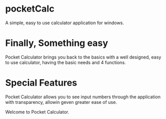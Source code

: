 # pocketCalc
A simple, easy to use calculator application for windows.

# Finally, Something easy
Pocket Calculator brings you back to the basics with a well designed, easy to use calculator, having the basic needs and 4 functions.

# Special Features
Pocket Calculator allows you to see input numbers through the application with transparency, allowin geven greater ease of use.

Welcome to Pocket Calculator.
